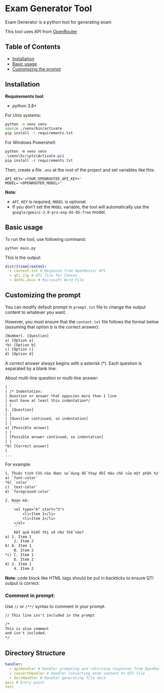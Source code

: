 # Exam Generator Tool

Exam Generator is a python tool for generating exam

This tool uses API from [OpenRouter](https://openrouter.ai/)

## Table of Contents
- [Installation](#installation)
- [Basic usage](#basic-usage)
- [Customizing the prompt](#customizing-the-prompt)

## Installation

**Requirements tool**: 
- python 3.8+

For Unix systems:
```bash
python -m venv venv
source ./venv/bin/activate
pip install -r requirements.txt
```

For Windows Powershell:
```powershell
python -m venv venv
.\venv\Scripts\Activate.ps1
pip install -r requirements.txt
```

Then, create a file `.env` at the root of the project and set variables like this:
```env
API_KEY='<YOUR_OPENROUTER_API_KEY>'
MODEL='<OPENROUTER_MODEL>'
```

**Note**: 
- `API_KEY` is required, `MODEL` is optional.
- If you don't set the `MODEL` variable, the tool will automatically use the `google/gemini-2.0-pro-exp-02-05:free` model.

## Basic usage

To run the tool, use following command:
```bash
python main.py
```

This is the output:
```yaml
dist/{timeCreated}:
  - content.txt # Response from OpenRouter API
  - qti.zip # QTI file for Canvas
  - dethi.docx # Microsoft Word File
```

## Customizing the prompt

You can modify default prompt in `prompt.txt` file to change the output content to whatever you want. 

However, you must ensure that the `content.txt` file follows the format below (assuming that option b is the correct answer):

```txt
[Number]. [Question]
a) [Option a]
*b) [Option b]
c) [Option c]
d) [Option d]
```

A correct answer always begins with a asterisk (*). Each question is separated by a blank line.

About multi-line question or multi-line answer:

```txt
|
| /* Indentation:
| Question or answer that oppucies more than 1 line 
| must have at least this indentation*/
| |
1. [Question]
| |
| [Question continued, so indentation]
| |
a) [Possible answer]
| |
| [Possible answer continued, so indentation]
| |
*b) [Correct answer]
|
...
```

For example:

```txt
1. Thuộc tính CSS nào được sử dụng để thay đổi màu chữ của một phần tử?
a) `font-color`
*b) `color`
c) `text-color`
d) `foreground-color`

2. Đoạn mã:
	```
	<ol type="A" start="3">
		<li>Item 1</li>
		<li>Item 2</li>
	</ol>
	```
	Kết quả hiển thị sẽ như thế nào?
a) 1. Item 1
	2. Item 2
b) A. Item 1
	B. Item 2
*c) C. Item 1
	D. Item 2
d) 3. Item 1
	4. Item 2
```

**Note**: code block like HTML tags should be put in backticks to ensure QTI output is correct.

### Comment in prompt:

Use `//` or `/**/` syntax to comment in your prompt.

```txt
// This line isn't included in the prompt

/*
This is also comment 
and isn't included.
*/
```

## Directory Structure

```yaml
handler:
  - apiHandler # Handler prompting and returning responses from OpenRouter API
  - convertHandler # Handler converting exam content to QTI file
  - docxHandler # Handler generating file docx
main # Entry point
test
```
